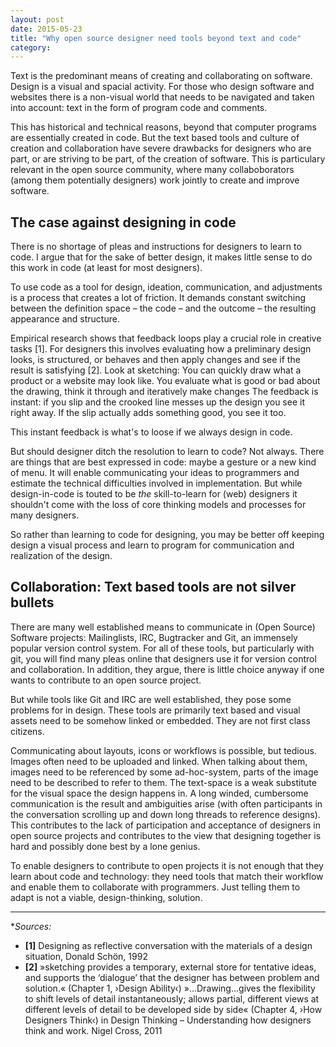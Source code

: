 ```yaml
---
layout: post
date: 2015-05-23
title: "Why open source designer need tools beyond text and code"
category: 
---
```


Text is the predominant means of creating and collaborating on software. Design is a visual and spacial activity. For those who design software and websites there is a non-visual world that needs to be navigated and taken into account: text in the form of program code and comments.

This has historical and technical reasons, beyond that computer programs are essentially created in code. But the text based tools and culture of creation and collaboration have severe drawbacks for designers who are part, or are striving to be part, of the creation of software. This is particulary relevant in the open source community, where many collaboborators (among them potentially designers) work jointly to create and improve software.


## The case against designing in code

There is no shortage of pleas and instructions for designers to learn to code. I argue that for the sake of better design, it makes little sense to do this  work in code (at least for most designers).

To use code as a tool for design, ideation, communication, and adjustments is a process that creates a lot of friction. It demands constant switching between the definition space – the code – and the outcome – the resulting appearance and structure.

Empirical research shows that feedback loops play a crucial role in creative tasks [1]. For designers this involves evaluating how a preliminary design looks, is structured, or behaves and then apply changes and see if the result is satisfying [2]. Look at sketching: You can quickly draw what a product or a website may look like. You evaluate what is good or bad about the drawing, think it through and iteratively make changes The feedback is instant: if you slip and the crooked line messes up the design you see it right away. If the slip actually adds something good, you see it too.

This instant feedback is what's to loose if we always design in code.

But should designer ditch the resolution to learn to code? Not always. There are things that are best expressed in code: maybe a gesture or a new kind of menu. It will enable communicating your ideas to programmers and estimate the technical difficulties involved in implementation. But while design-in-code is touted to be *the* skill-to-learn for (web) designers it shouldn't come with the loss of core thinking models and processes for many designers.

So rather than learning to code for designing, you may be better off keeping design a visual process and learn to program for communication and realization of the design.

## Collaboration: Text based tools are not silver bullets

There are many well established means to communicate in (Open Source) Software projects: Mailinglists, IRC, Bugtracker and Git, an immensely popular version control system. For all of these tools, but particularly with git, you will find many pleas online that designers use it for version control and collaboration. In addition, they argue, there is little choice anyway if one wants to contribute to an open source project.

But while  tools like Git and IRC are well established, they pose some problems for in design. These tools are primarily text based and visual assets need to be somehow linked or embedded. They are not first class citizens.

Communicating about layouts, icons or workflows is possible, but tedious. Images often need to be uploaded and linked. When talking about them, images need to be referenced by some ad-hoc-system, parts of the image need to be described to refer to them. The text-space is a weak substitute for the visual space the design happens in. A long winded, cumbersome communication is the result and ambiguities arise (with often participants in the conversation scrolling up and down long threads to reference designs). This contributes to the lack of participation and acceptance of designers in open source projects and contributes to the view that designing together is hard and possibly done best by a lone genius.

To enable designers to contribute to open projects it is not enough that they learn about code and technology: they need tools that match their workflow and enable them to collaborate with programmers. Just telling them to adapt is not a viable, design-thinking, solution.

-------------------

**Sources:*

* **[1]** Designing as reflective conversation with the materials of a design situation, Donald Schön, 1992
* **[2]** »sketching provides a temporary, external store for tentative ideas, and supports the ‘dialogue’ that the designer has between problem and solution.« (Chapter 1, ›Design Ability‹) »…Drawing…gives the flex­i­bil­ity to shift lev­els of de­tail in­stan­ta­neously; al­lows par­tial, dif­fer­ent views at dif­fer­ent lev­els of de­tail to be de­vel­oped side by side« (Chapter 4, ›How Designers Think‹) in Design Thinking – Understanding how designers think and work. Nigel Cross, 2011

